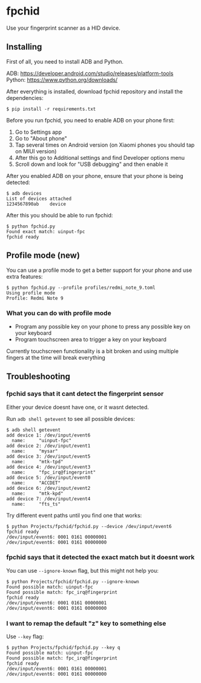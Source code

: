 # fpchid
Use your fingerprint scanner as a HID device.

## Installing
First of all, you need to install ADB and Python.

ADB: https://developer.android.com/studio/releases/platform-tools  
Python: https://www.python.org/downloads/

After everything is installed, download fpchid repository and install the dependencies:
```
$ pip install -r requirements.txt
```

Before you run fpchid, you need to enable ADB on your phone first:
1. Go to Settings app
2. Go to "About phone"
3. Tap several times on Android version (on Xiaomi phones you should tap on MIUI version)
4. After this go to Additional settings and find Developer options menu
5. Scroll down and look for "USB debugging" and then enable it

After you enabled ADB on your phone, ensure that your phone is being detected:
```
$ adb devices
List of devices attached
1234567890ab	device
```

After this you should be able to run fpchid:
```
$ python fpchid.py
Found exact match: uinput-fpc
fpchid ready
```

## Profile mode (new)
You can use a profile mode to get a better support for your phone and use extra features:
```
$ python fpchid.py --profile profiles/redmi_note_9.toml 
Using profile mode
Profile: Redmi Note 9
```

### What you can do with profile mode
* Program any possible key on your phone to press any possible key on your keyboard
* Program touchscreen area to trigger a key on your keyboard

Currently touchscreen functionality is a bit broken and using multiple fingers at the time will break everything

## Troubleshooting
### fpchid says that it cant detect the fingerprint sensor
Either your device doesnt have one, or it wasnt detected.

Run `adb shell getevent` to see all possible devices:
```
$ adb shell getevent
add device 1: /dev/input/event6
  name:     "uinput-fpc"
add device 2: /dev/input/event1
  name:     "mysar"
add device 3: /dev/input/event5
  name:     "mtk-tpd"
add device 4: /dev/input/event3
  name:     "fpc_irq@fingerprint"
add device 5: /dev/input/event0
  name:     "ACCDET"
add device 6: /dev/input/event2
  name:     "mtk-kpd"
add device 7: /dev/input/event4
  name:     "fts_ts"
```

Try different event paths until you find one that works:
```
$ python Projects/fpchid/fpchid.py --device /dev/input/event6
fpchid ready
/dev/input/event6: 0001 0161 00000001
/dev/input/event6: 0001 0161 00000000
```

### fpchid says that it detected the exact match but it doesnt work
You can use `--ignore-known` flag, but this might not help you:
```
$ python Projects/fpchid/fpchid.py --ignore-known
Found possible match: uinput-fpc
Found possible match: fpc_irq@fingerprint
fpchid ready
/dev/input/event6: 0001 0161 00000001
/dev/input/event6: 0001 0161 00000000
```

### I want to remap the default "z" key to something else
Use `--key` flag:
```
$ python Projects/fpchid/fpchid.py --key q
Found possible match: uinput-fpc
Found possible match: fpc_irq@fingerprint
fpchid ready
/dev/input/event6: 0001 0161 00000001
/dev/input/event6: 0001 0161 00000000
```
